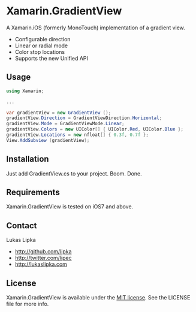 # Xamarin.GradientView

A Xamarin.iOS (formerly MonoTouch) implementation of a gradient view.

* Configurable direction
* Linear or radial mode
* Color stop locations
* Supports the new Unified API

## Usage

``` c#
using Xamarin;

...

var gradientView = new GradientView ();
gradientView.Direction = GradientViewDirection.Horizontal;
gradientView.Mode = GradientViewMode.Linear;
gradientView.Colors = new UIColor[] { UIColor.Red, UIColor.Blue };
gradientView.Locations = new nfloat[] { 0.3f, 0.7f };
View.AddSubview (gradientView);
```

## Installation

Just add GradientView.cs to your project. Boom. Done.

## Requirements

Xamarin.GradientView is tested on iOS7 and above.

## Contact

Lukas Lipka

- http://github.com/lipka
- http://twitter.com/lipec
- http://lukaslipka.com

## License

Xamarin.GradientView is available under the [MIT license](LICENSE). See the LICENSE file for more info.
